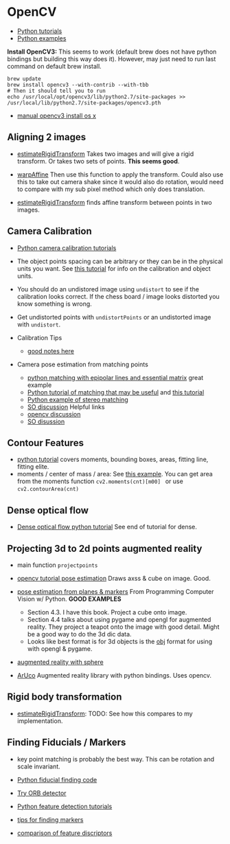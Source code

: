 # OpenCV

- [Python tutorials](http://opencv-python-tutroals.readthedocs.org/en/latest/py_tutorials/py_tutorials.html)
- [Python examples](https://github.com/Itseez/opencv/tree/master/samples/python2)

**Install OpenCV3:** This seems to work (default brew does not have python bindings but building this way does it). However, may just need to run last command on default brew install.

    brew update
    brew install opencv3 --with-contrib --with-tbb
    # Then it should tell you to run
    echo /usr/local/opt/opencv3/lib/python2.7/site-packages >> /usr/local/lib/python2.7/site-packages/opencv3.pth
    
- [manual opencv3 install os x](http://www.learnopencv.com/install-opencv-3-on-yosemite-osx-10-10-x/)

## Aligning 2 images

- [estimateRigidTransform](http://docs.opencv.org/3.0-beta/modules/video/doc/motion_analysis_and_object_tracking.html#estimaterigidtransform) Takes two images and will give a rigid transform. Or takes two sets of points. **This seems good**.
- [warpAffine](http://docs.opencv.org/modules/imgproc/doc/geometric_transformations.html) Then use this function to apply the transform. Could also use this to take out camera shake since it would also do rotation, would need to compare with my sub pixel method which only does translation.

- [estimateRigidTransform](http://docs.opencv.org/3.0-beta/modules/video/doc/motion_analysis_and_object_tracking.html#estimaterigidtransform) finds affine transform between points in two images.


## Camera Calibration

- [Python camera calibration tutorials](http://opencv-python-tutroals.readthedocs.org/en/latest/py_tutorials/py_calib3d/py_table_of_contents_calib3d/py_table_of_contents_calib3d.html)

- The object points spacing can be arbitrary or they can be in the physical units you want. See [this tutorial](http://www.aishack.in/tutorials/calibrating-undistorting-with-opencv-in-c-oh-yeah/) for info on the calibration and object units.

- You should do an undistored image using `undistort` to see if the calibration looks correct. If the chess board / image looks distorted you know something is wrong.

- Get undistorted points with `undistortPoints` or an undistorted image with `undistort`. 

- Calibration Tips
	- [good notes here](https://mackiemathew.wordpress.com/tag/opencv/) 

- Camera pose estimation from matching points
	- [python matching with epipolar lines and essential matrix](http://opencv-python-tutroals.readthedocs.org/en/latest/py_tutorials/py_calib3d/py_epipolar_geometry/py_epipolar_geometry.html#epipolar-geometry) great example
	- [Python tutorial of matching that may be useful](http://opencv-python-tutroals.readthedocs.org/en/latest/py_tutorials/py_feature2d/py_matcher/py_matcher.html#matcher) and [this tutorial](http://opencv-python-tutroals.readthedocs.org/en/latest/py_tutorials/py_feature2d/py_feature_homography/py_feature_homography.html#feature-homography)
	- [Python example of stereo matching](https://github.com/Itseez/opencv/blob/master/samples/python2/stereo_match.py) 
	- [SO discussion](http://stackoverflow.com/questions/8197107/opencv-camera-pose-estimation) Helpful links
	- [opencv discussion](http://answers.opencv.org/question/8179/feature-points-stereo-matching/)
	- [SO disussion](http://stackoverflow.com/questions/9026567/3d-reconstruction-from-2-images-without-info-about-the-camera)
	

## Contour Features

- [python tutorial](http://opencv-python-tutroals.readthedocs.org/en/latest/py_tutorials/py_imgproc/py_contours/py_contour_features/py_contour_features.html) covers moments, bounding boxes, areas, fitting line, fitting elite.
- moments / center of mass / area: See [this example](https://github.com/abidrahmank/OpenCV2-Python/blob/master/Official_Tutorial_Python_Codes/3_imgproc/moments.py). You can get area from the moments function `cv2.moments(cnt)[m00] ` or use `cv2.contourArea(cnt)`

## Dense optical flow

- [Dense optical flow python tutorial](http://opencv-python-tutroals.readthedocs.org/en/latest/py_tutorials/py_video/py_lucas_kanade/py_lucas_kanade.html) See end of tutorial for dense.

## Projecting 3d to 2d points augmented reality

- main function `projectpoints`
- [opencv tutorial pose estimation](http://opencv-python-tutroals.readthedocs.org/en/latest/py_tutorials/py_calib3d/py_pose/py_pose.html) Draws axss & cube on image. Good.
- [pose estimation from planes & markers](https://www.safaribooksonline.com/library/view/programming-computer-vision/9781449341916/ch04.html) From Programming Computer Vision w/ Python. **GOOD EXAMPLES**
	- Section 4.3. I have this book. Project a cube onto image.
  	- Section 4.4 talks about using pygame and opengl for augmented reality. They project a teapot onto the image with good detail. Might be a good way to do the 3d dic data.
  - Looks like best format is for 3d objects is the [obj](https://en.wikipedia.org/wiki/Wavefront_.obj_file) format for using with opengl & pygame.
- [augmented reality with sphere](http://www.jera.com/jbrewer/2014/01/computer-vision-challenge-1-augmented-reality.html)

- [ArUco](http://www.uco.es/investiga/grupos/ava/node/26) Augmented reality library with python bindings. Uses opencv.


## Rigid body transformation
- [estimateRigidTransform](http://docs.opencv.org/3.0-beta/modules/video/doc/motion_analysis_and_object_tracking.html#estimaterigidtransform): TODO: See how this compares to my implementation.

## Finding Fiducials / Markers

- key point matching is probably the best way. This can be rotation and scale invariant.

- [Python fiducial finding code](https://github.com/mattvenn/fiducial)
- [Try ORB detector](http://opencv-python-tutroals.readthedocs.org/en/latest/py_tutorials/py_feature2d/py_orb/py_orb.html)
- [Python feature detection tutorials](http://opencv-python-tutroals.readthedocs.org/en/latest/py_tutorials/py_feature2d/py_table_of_contents_feature2d/py_table_of_contents_feature2d.html)
- [tips for finding markers](http://iplimage.com/blog/cv-img-tec-black-white-marker-detection/)
- [comparison of feature discriptors](http://computer-vision-talks.com/articles/2011-01-04-comparison-of-the-opencv-feature-detection-algorithms/)